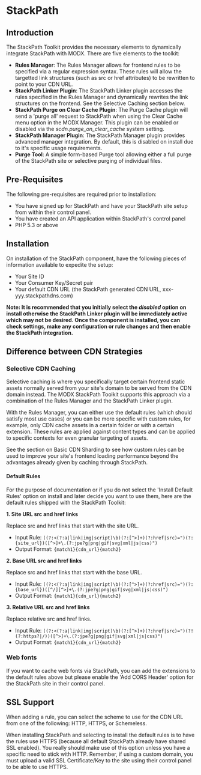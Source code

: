 # StackPath

## Introduction
The StackPath Toolkit provides the necessary elements to dynamically integrate StackPath with MODX. There are five elements to the toolkit:

* __Rules Manager__: The Rules Manager allows for frontend rules to be specified via a regular expression syntax. These rules will allow the targetted link structures (such as src or href attributes) to be rewritten to point to your CDN URL.
* __StackPath Linker Plugin__: The StackPath Linker plugin accesses the rules specified in the Rules Manager and dynamically rewrites the link structures on the frontend. See the Selective Caching section below.
* __StackPath Purge on Clear Cache Plugin__: The Purge Cache plugin will send a 'purge all' request to StackPath when using the Clear Cache menu option in the MODX Manager. This plugin can be enabled or disabled via the _scdn.purge_on_clear_cache_ system setting.
* __StackPath Manager Plugin__: The StackPath Manager plugin provides advanced manager integration. By default, this is disabled on install due to it's specific usage requirements.
* __Purge Tool__: A simple form-based Purge tool allowing either a full purge of the StackPath site or selective purging of individual files.

## Pre-Requisites
The following pre-requisites are required prior to installation:

* You have signed up for StackPath and have your StackPath site setup from within their control panel.
* You have created an API application within StackPath's control panel
* PHP 5.3 or above

## Installation
On installation of the StackPath component, have the following pieces of information available to expedite the setup:

* Your Site ID
* Your Consumer Key/Secret pair
* Your default CDN URL (the StackPath generated CDN URL, xxx-yyy.stackpathdns.com)

__Note: It is recommended that you initially select the _disabled_ option on install otherwise the StackPath Linker plugin will be immediately active which may not be desired. Once the component is installed, you can check settings, make any configuration or rule changes and then enable the StackPath integration.__ 

## Difference between CDN Strategies
### Selective CDN Caching

Selective caching is where you specifically target certain frontend static assets normally served from your site's domain to be served from the CDN domain instead. The MODX StackPath Toolkit supports this approach via a combination of the Rules Manager and the StackPath Linker plugin.

With the Rules Manager, you can either use the default rules (which should satisfy most use cases) or you can be more specific with custom rules, for example, only CDN cache assets in a certain folder or with a certain extension. These rules are applied against content types and can be applied to specific contexts for even granular targeting of assets.

See the section on Basic CDN Sharding to see how custom rules can be used to improve your site's frontend loading performance beyond the advantages already given by caching through StackPath.

#### Default Rules
For the purpose of documentation or if you do not select the 'Install Default Rules' option on install and later decide you want to use them, here are the default rules shipped with the StackPath Toolkit:

__1. Site URL src and href links__

Replace src and href links that start with the site URL.

* Input Rule: ``((?:<(?:a|link|img|script)\b)(?:[^>]+)(?:href|src)=")(?:{site_url})([^>]+\.(?:jpe?g|png|gif|svg|xml|js|css)")``
* Output Format: ``{match1}{cdn_url}{match2}``

__2. Base URL src and href links__

Replace src and href links that start with the base URL.

* Input Rule: ``((?:<(?:a|link|img|script)\b)(?:[^>]+)(?:href|src)=")(?:{base_url})([^/][^>]+\.(?:jpe?g|png|gif|svg|xml|js|css)")``
* Output Format: ``{match1}{cdn_url}{match2}``

__3. Relative URL src and href links__

Replace relative src and href links.

* Input Rule: ``((?:<(?:a|link|img|script)\b)(?:[^>]+)(?:href|src)=")(?!(?:https?|/))([^>]+\.(?:jpe?g|png|gif|svg|xml|js|css)")``
* Output Format: ``{match1}{cdn_url}{match2}``

### Web fonts

If you want to cache web fonts via StackPath, you can add the extensions to the default rules above but please enable the 'Add CORS Header' option for the StackPath site in their control panel.

## SSL Support

When adding a rule, you can select the scheme to use for the CDN URL from one of the following: HTTP, HTTPS, or Schemeless.

When installing StackPath and selecting to install the default rules is to have the rules use HTTPS (because all default StackPath already have shared SSL enabled). You really should make use of this option unless you have a specific need to stick with HTTP. Remember, if using a custom domain, you must upload a valid SSL Certificate/Key to the site using their control panel to be able to use HTTPS.
